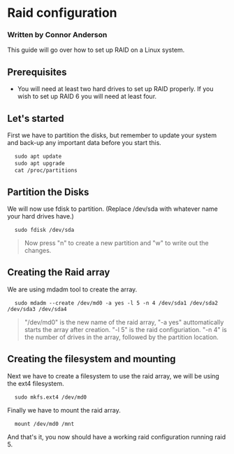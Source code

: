 # Raid configuration
### Written by Connor Anderson
This guide will go over how to set up RAID on a Linux system.


## Prerequisites
- You will need at least two hard drives to set up RAID properly. If you wish to set up RAID 6 you will need at least four.

## Let's started
First we have to partition the disks, but remember to update your system and back-up any important data before you start this.
<pre>
  <code>sudo apt update</code>
  <code>sudo apt upgrade</code>
  <code>cat /proc/partitions</code>
</pre>




## Partition the Disks
We will now use fdisk to partition. (Replace /dev/sda with whatever name your hard drives have.)
<pre>
  <code>sudo fdisk /dev/sda</code>
</pre>
 >Now press "n" to create a new partition and "w" to write out the changes.


## Creating the Raid array
We are using mdadm tool to create the array.
<pre>
  <code>sudo mdadm --create /dev/md0 -a yes -l 5 -n 4 /dev/sda1 /dev/sda2 /dev/sda3 /dev/sda4</code>
</pre>
>"/dev/md0" is the new name of the raid array, "-a yes" auttomatically starts the array after creation. "-l 5" is the raid configuriation. "-n 4" is the number of drives in the array, followed by the partition location.


## Creating the filesystem and mounting
Next we have to create a filesystem to use the raid array, we will be using the ext4 filesystem.
<pre>
  <code>sudo mkfs.ext4 /dev/md0</code>
</pre>
Finally we have to mount the raid array.
<pre>
  <code>mount /dev/md0 /mnt</code>
</pre>


And that's it, you now should have a working raid configuration running raid 5.
